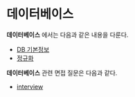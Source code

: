 # 데이터베이스

**데이터베이스** 에서는 다음과 같은 내용을 다룬다.

* [DB 기본정보](./DB-intro/README.md)
* [정규화](./정규화/README.md)



**데이터베이스** 관련 면접 질문은 다음과 같다.

* [interview](./interview/README.md)